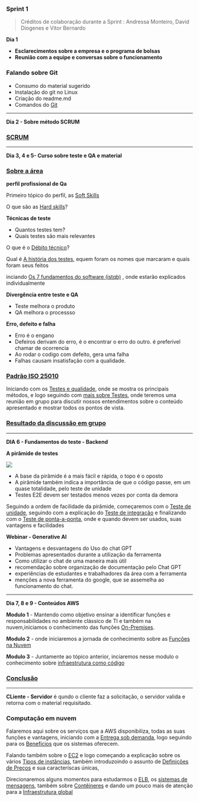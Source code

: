 ### **Sprint 1**   
> Créditos de colaboração durante a Sprint : Andressa Monteiro, David Diogenes e Vitor Bernardo

**Dia 1**                     
 - **Esclarecimentos sobre a empresa e o programa de bolsas**
 - **Reunião com a equipe e conversas sobre o funcionamento**
### **Falando sobre Git**
- Consumo do material sugerido
- Instalação do git no Linux
- Criação do readme.md
- Comandos do [Git](https://github.com/LaurenMonici/GitSprints/issues/15)

_____________________________________________________________________________________________________________________________________________________________________

**Dia 2 - Sobre método SCRUM**
### [SCRUM](https://github.com/LaurenMonici/GitSprints/issues/1)

_____________________________________________________________________________________________________________________________________________________________________

**Dia 3, 4 e 5- Curso sobre teste e QA e material**
### [Sobre a área](https://github.com/LaurenMonici/GitSprints/issues/2)
 
 **perfil profissional de Qa**
 
 Primeiro tópico do perfil, as [Soft Skills](https://github.com/LaurenMonici/GitSprints/issues/3)

  O que são as [Hard skills](https://github.com/LaurenMonici/GitSprints/issues/4)?


**Técnicas de teste**
 - Quantos testes tem?
 - Quais testes são mais relevantes

O que é o [Débito técnico](https://github.com/LaurenMonici/GitSprints/issues/6)?


Qual é [A história dos testes](https://github.com/LaurenMonici/GitSprints/issues/7), equem foram os nomes que marcaram e quais foram seus feitos


inciando  [Os 7 fundamentos do software (istqb)](https://github.com/LaurenMonici/GitSprints/issues/5) , onde estarão explicados individualmente



**Divergência entre teste e QA**
 - Teste melhora o produto
 - QA melhora o processso

**Erro, defeito e falha**
 - Erro é o engano
 - Defeiros derivam do erro, é o encontrar o erro do outro. é preferivel chamar de ocorrencia
 - Ao rodar o codigo com defeito, gera uma falha
 - Falhas causam insatisfação com a qualidade.

### [Padrão ISO 25010](https://github.com/LaurenMonici/GitSprints/issues/8)

Iniciando com os  [Testes e qualidade](https://github.com/LaurenMonici/GitSprints/issues/9), onde se mostra os principais métodos, e logo seguindo com   [mais sobre Testes](https://github.com/LaurenMonici/GitSprints/issues/10), onde teremos uma reunião em grupo para discutir nossos entendimentos sobre o conteúdo apresentado e mostrar todos os pontos de vista.

### [Resultado da discussão em grupo](https://github.com/LaurenMonici/GitSprints/issues/11)


_____________________________________________________________________________________________________________________________________________________________________

**DIA 6 - Fundamentos do teste - Backend**

**A pirâmide de testes**

![](https://miro.medium.com/v2/resize:fit:640/format:webp/1*S0yR438zKtJtEEBldSviFA.png)

 - A base da pirâmide é a mais fácil e rápida, o topo é o oposto
 - A pirâmide também indica a importância de que o código passe, em um quase totalidade, pelo teste de unidade
 - Testes E2E devem ser testados menos vezes por conta da demora

Seguindo a ordem de facilidade da pirâmide, começaremos com o [Teste de unidade](https://github.com/LaurenMonici/GitSprints/issues/12), seguindo com a explicação do [Teste de integração](https://github.com/LaurenMonici/GitSprints/issues/13) e finalizando com o [Teste de ponta-a-ponta](https://github.com/LaurenMonici/GitSprints/issues/14), onde e quando devem ser usados, suas vantagens e facilidades



**Webinar - Generative AI**
 - Vantagens e desvantagens do Uso do chat GPT
 - Problemas apresentados durante a utilização da ferramenta
 - Como utilizar o chat de uma maneira mais útil
 - recomendação sobre organização de documentação pelo Chat GPT
 - experiências de estudantes e trabalhadores da área com a ferramenta
 - menções a nova ferramenta do google, que se assemelha ao funcionamento do chat.

_____________________________________________________________________________________

**Dia 7, 8 e 9 - Conteúdos AWS**

  **Modulo 1** - Mantendo como objetivo ensinar a identificar funções e responsabilidades no ambiente clássico de TI e também na nuvem,iniciamos o conhecimento das funções [On-Premises](https://github.com/LaurenMonici/GitSprints/issues/18).
  
  **Modulo 2** - onde iniciaremos a jornada de conhecimento sobre as [Funções na Nuvem](https://github.com/LaurenMonici/GitSprints/issues/19)

  **Modulo 3** - Juntamente ao tópico anterior, inciaremos nesse modulo o conhecimento sobre [infraestrutura como código](https://github.com/LaurenMonici/GitSprints/issues/20)

  ### [Conclusão](https://github.com/LaurenMonici/GitSprints/issues/21)

  ______________________________________________________________________________

  **CLiente - Servidor** é qundo o cliente faz a solicitação, o servidor valida e retorna com o material requisitado.

  ### **Computação em nuvem**
   Falaremos aqui sobre os serviços que a AWS disponibiliza, todas as suas funções e vantagens, iniciando com a [Entrega sob demanda](https://github.com/LaurenMonici/GitSprints/issues/16), logo seguindo para os [Benefícios](https://github.com/LaurenMonici/GitSprints/issues/17) que os sistemas oferecem.
   
   Falando também sobre o [EC2]() e logo começando a explicação sobre os vários [Tipos de instâncias](), também introduzoindo o assunto de [Definições de Preços]() e sua caracteríscas únicas,

   Direcionaremos alguns momentos para estudarmos o [ELB](), os [sistemas de mensagens](), também sobre [Contêineres]() e dando um pouco mais de atenção para a [Infraestrutura global]()
